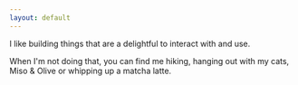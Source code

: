 ```yaml
---
layout: default
---
```


I like building things that are a delightful to interact with and use. 

When I'm not doing that, you can find me hiking, hanging out with my cats, Miso & Olive or whipping up a matcha latte.
